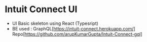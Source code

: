 # Intuit Connect UI

-   UI Basic skeleton using React (Typesript)
-   BE used : GraphQL[https://intuit-connect.herokuapp.com/] Repo[https://github.com/arupKumarGupta/Intuit-Connect-gql]
